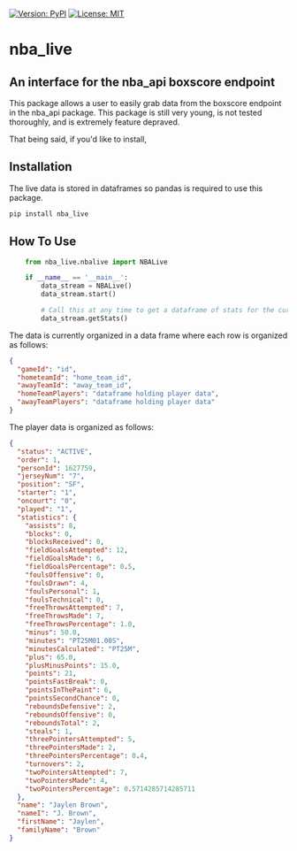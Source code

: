 [![Version: PyPI](https://img.shields.io/pypi/v/nba_live.svg?longCache=true&style=for-the-badge&logo=pypi)](https://pypi.python.org/pypi/nba_live)
[![License: MIT](https://img.shields.io/github/license/D-leornas/nba_live.svg?style=for-the-badge)](https://github.com/D-Leornas/nba_live/blob/master/LICENSE)

# nba_live

## An interface for the nba_api boxscore endpoint

This package allows a user to easily grab data from the boxscore endpoint in the nba_api package. This package is still very young, is not tested thoroughly, and is extremely feature depraved.

That being said, if you'd like to install,

## Installation

The live data is stored in dataframes so pandas is required to use this package.

```bash
pip install nba_live
```

## How To Use

```python
    from nba_live.nbalive import NBALive

    if __name__ == '__main__':
        data_stream = NBALive()
        data_stream.start()

        # Call this at any time to get a dataframe of stats for the current day's games
        data_stream.getStats()
```

The data is currently organized in a data frame where each row is organized as follows:

```json
{
  "gameId": "id",
  "hometeamId": "home_team_id",
  "awayTeamId": "away_team_id",
  "homeTeamPlayers": "dataframe holding player data",
  "awayTeamPlayers": "dataframe holding player data"
}
```

The player data is organized as follows:

```json
{
  "status": "ACTIVE",
  "order": 1,
  "personId": 1627759,
  "jerseyNum": "7",
  "position": "SF",
  "starter": "1",
  "oncourt": "0",
  "played": "1",
  "statistics": {
    "assists": 8,
    "blocks": 0,
    "blocksReceived": 0,
    "fieldGoalsAttempted": 12,
    "fieldGoalsMade": 6,
    "fieldGoalsPercentage": 0.5,
    "foulsOffensive": 0,
    "foulsDrawn": 4,
    "foulsPersonal": 1,
    "foulsTechnical": 0,
    "freeThrowsAttempted": 7,
    "freeThrowsMade": 7,
    "freeThrowsPercentage": 1.0,
    "minus": 50.0,
    "minutes": "PT25M01.00S",
    "minutesCalculated": "PT25M",
    "plus": 65.0,
    "plusMinusPoints": 15.0,
    "points": 21,
    "pointsFastBreak": 0,
    "pointsInThePaint": 6,
    "pointsSecondChance": 0,
    "reboundsDefensive": 2,
    "reboundsOffensive": 0,
    "reboundsTotal": 2,
    "steals": 1,
    "threePointersAttempted": 5,
    "threePointersMade": 2,
    "threePointersPercentage": 0.4,
    "turnovers": 2,
    "twoPointersAttempted": 7,
    "twoPointersMade": 4,
    "twoPointersPercentage": 0.5714285714285711
  },
  "name": "Jaylen Brown",
  "nameI": "J. Brown",
  "firstName": "Jaylen",
  "familyName": "Brown"
}
```
